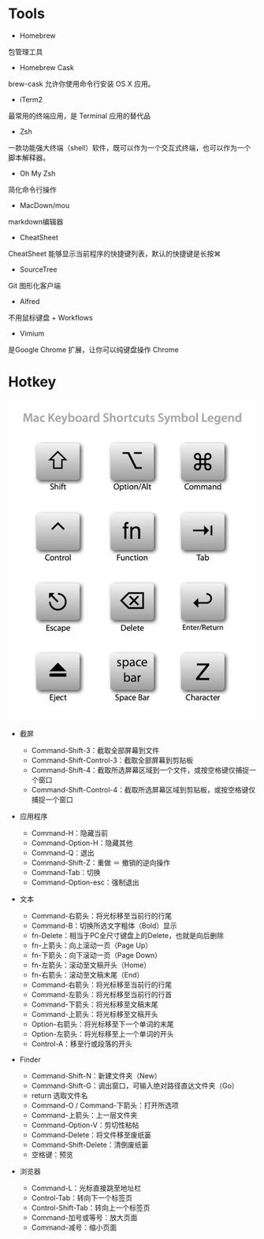 # Tools

- Homebrew

包管理工具

- Homebrew Cask

brew-cask 允许你使用命令行安装 OS X 应用。

- iTerm2

最常用的终端应用，是 Terminal 应用的替代品

- Zsh

一款功能强大终端（shell）软件，既可以作为一个交互式终端，也可以作为一个脚本解释器。

- Oh My Zsh

简化命令行操作

- MacDown/mou

markdown编辑器

- CheatSheet

CheatSheet 能够显示当前程序的快捷键列表，默认的快捷键是长按⌘

- SourceTree

Git 图形化客户端

- Alfred

不用鼠标键盘 + Workflows

- Vimium 

是Google Chrome 扩展，让你可以纯键盘操作 Chrome

# Hotkey

![Mac按键图标](mac_keys.png)

- 截屏
  - Command-Shift-3：截取全部屏幕到文件
  - Command-Shift-Control-3：截取全部屏幕到剪贴板
  - Command-Shift-4：截取所选屏幕区域到一个文件，或按空格键仅捕捉一个窗口
  - Command-Shift-Control-4：截取所选屏幕区域到剪贴板，或按空格键仅捕捉一个窗口

- 应用程序
  - Command-H：隐藏当前
  - Command-Option-H：隐藏其他
  - Command-Q：退出
  - Command-Shift-Z：重做 ＝ 撤销的逆向操作
  - Command-Tab：切换
  - Command-Option-esc：强制退出

- 文本
  - Command-右箭头：将光标移至当前行的行尾
  - Command-B：切换所选文字粗体（Bold）显示
  - fn-Delete：相当于PC全尺寸键盘上的Delete，也就是向后删除
  - fn-上箭头：向上滚动一页（Page Up）
  - fn-下箭头：向下滚动一页（Page Down）
  - fn-左箭头：滚动至文稿开头（Home）
  - fn-右箭头：滚动至文稿末尾（End）
  - Command-右箭头：将光标移至当前行的行尾
  - Command-左箭头：将光标移至当前行的行首
  - Command-下箭头：将光标移至文稿末尾
  - Command-上箭头：将光标移至文稿开头
  - Option-右箭头：将光标移至下一个单词的末尾
  - Option-左箭头：将光标移至上一个单词的开头
  - Control-A：移至行或段落的开头

- Finder
  - Command-Shift-N：新建文件夹（New）
  - Command-Shift-G：调出窗口，可输入绝对路径直达文件夹（Go）
  - return 选取文件名
  - Command-O / Command-下箭头：打开所选项
  - Command-上箭头：上一层文件夹
  - Command-Option-V：剪切性粘帖
  - Command-Delete：将文件移至废纸篓
  - Command-Shift-Delete：清倒废纸篓
  - 空格键：预览

- 浏览器
  - Command-L：光标直接跳至地址栏
  - Control-Tab：转向下一个标签页
  - Control-Shift-Tab：转向上一个标签页
  - Command-加号或等号：放大页面
  - Command-减号：缩小页面 
